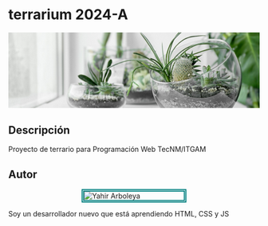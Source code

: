 # terrarium 2024-A
![Terrarium Image](./images/terrarium_banner.jpg)

## Descripción
Proyecto de terrario para Programación Web TecNM/ITGAM

## Autor
<img
    style="border: teal 5px double; display: block; margin-left:
    auto; margin-right: auto;"
    src="https://avatars.githubusercontent.com/u/159506396?v=4"
    alt="Yahir Arboleya"
    width="200px"
    >

    
Soy un desarrollador nuevo que está aprendiendo HTML, CSS y JS